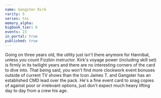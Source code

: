 ```yaml
---
name: Gangster Kirk
rarity: 5
series: tos
memory_alpha:
bigbook_tier: 6
events: 23
in_portal: true
published: true
---
```


Going on three years old, the utility just isn't there anymore for Hannibal, unless you count Fizzbin instructor. Kirk's voyage power (including skill set) is firmly in its twilight years and there are no interesting corners of the card to dive into. That being said, you won't find more clockwork event bonuses outside of current TV shows than the Icon James T. and Gangster has an established CMD lead over the pack. He's a fine event card to snag copies of against poor or irrelevant options, just don't expect much heavy lifting day to day from a crew his age.
